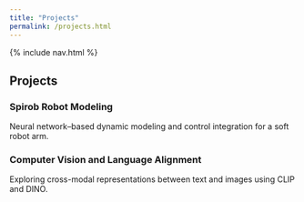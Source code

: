 ```yaml
---
title: "Projects"
permalink: /projects.html
---
```



<link rel="stylesheet" href="{{ '/assets/css/custom.css?v=5' | relative_url }}">

{% include nav.html %}


<!-- ---
<section class="section-box">
  <h1>Projects</h1>
  <h3>Spirob Robot Modeling</h3>
  <p>Neural network–based dynamic modeling and control integration for a soft robot arm.</p>

  <h3>Computer Vision and Language Alignment</h3>
  <p>Exploring cross-modal representations between text and images using CLIP and DINO.</p>
</section> -->

<section class="hero-banner">
  <div class="hero-inner">
    <div class="hero-content">
      <h1>Projects</h1>
    </div>
  </div>
  
  <h3>Spirob Robot Modeling</h3>
  <p>Neural network–based dynamic modeling and control integration for a soft robot arm.</p>

  <h3>Computer Vision and Language Alignment</h3>
  <p>Exploring cross-modal representations between text and images using CLIP and DINO.</p>
</section>